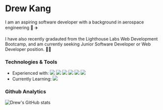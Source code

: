 # Drew Kang

I am an aspiring software developer with a background in aerospace engineering 🚀 ✈️

I have also recently gradauted from the Lighthouse Labs Web Development Bootcamp, and am currently seeking Junior Software Developer or Web Developer position. 👨‍💻

### Technologies & Tools
- Experienced with:
![](https://img.shields.io/badge/JavaScript-F7DF1E?style=for-the-badge&logo=javascript&logoColor=black)
![](https://img.shields.io/badge/Node.js-43853D?style=for-the-badge&logo=node.js&logoColor=white)
![](https://img.shields.io/badge/HTML5-E34F26?style=for-the-badge&logo=html5&logoColor=white)
![](https://img.shields.io/badge/CSS3-1572B6?style=for-the-badge&logo=css3&logoColor=white)
![](https://img.shields.io/badge/Sass-CC6699?style=for-the-badge&logo=sass&logoColor=white)
![](https://img.shields.io/badge/Ruby-CC342D?style=for-the-badge&logo=ruby&logoColor=white)
- Currently Learning:
![](https://img.shields.io/badge/Java-ED8B00?style=for-the-badge&logo=java&logoColor=white)


### Github Analytics
![Drew's GitHub stats](https://github-readme-stats.vercel.app/api?username=KangerDrew&show_icons=true&theme=dark)
<!-- ![Drew's Langs](https://github-readme-stats.vercel.app/api/top-langs/?username=KangerDrew&layout=compact&theme=merko)
 -->
 
 
<!--
**KangerDrew/KangerDrew** is a ✨ _special_ ✨ repository because its `README.md` (this file) appears on your GitHub profile.

Here are some ideas to get you started:

- 🔭 I’m currently working on ...
- 🌱 I’m currently learning ...
- 👯 I’m looking to collaborate on ...
- 🤔 I’m looking for help with ...
- 💬 Ask me about ...
- 📫 How to reach me: ...
- 😄 Pronouns: ...
- ⚡ Fun fact: ...
-->
